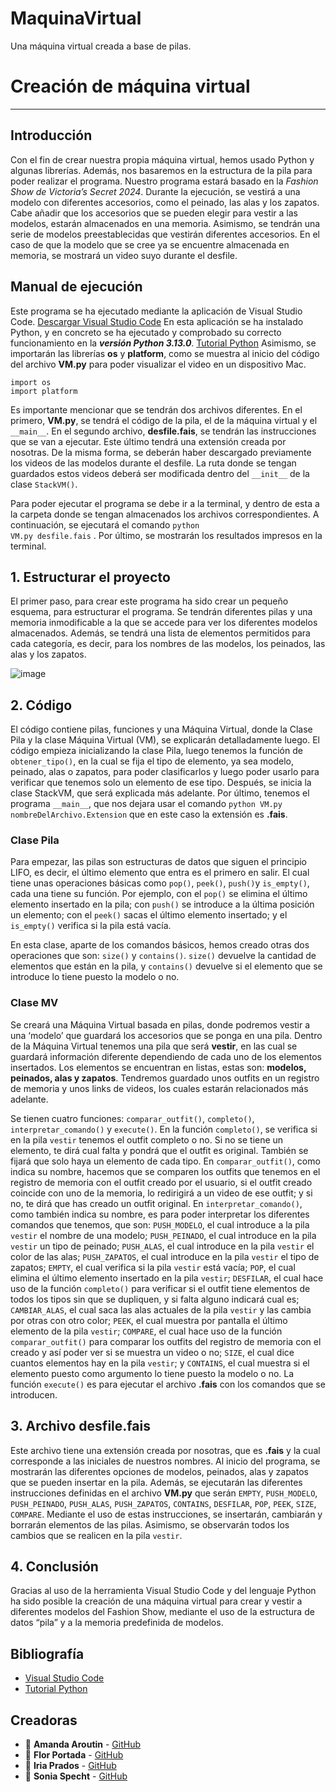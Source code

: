 # MaquinaVirtual
Una máquina virtual creada a base de pilas.
# Creación de máquina virtual
- - -
## Introducción
Con el fin de crear nuestra propia máquina virtual, hemos usado Python y algunas librerías. Además, nos basaremos en la estructura de la pila para poder realizar el programa. Nuestro programa estará basado en la *Fashion Show de Victoria’s Secret 2024*. Durante la ejecución, se vestirá a una modelo con diferentes accesorios, como el peinado, las alas y los zapatos. Cabe añadir que los accesorios que se pueden elegir para vestir a las modelos, estarán almacenados en una memoria. Asimismo, se tendrán una serie de modelos preestablecidas que vestirán diferentes accesorios. En el caso de que la modelo que se cree ya se encuentre almacenada en memoria, se mostrará un video suyo durante el desfile. 

## Manual de ejecución
Este programa se ha ejecutado mediante la aplicación de Visual Studio Code.
[Descargar Visual Studio Code](https://code.visualstudio.com/download) 
En esta aplicación se ha instalado Python, y en concreto se ha ejecutado y comprobado su correcto funcionamiento en la ***versión Python 3.13.0***. 
[Tutorial Python](https://code.visualstudio.com/docs/python/python-tutorial)
Asimismo, se importarán las librerías **os** y **platform**, como se muestra al inicio del código del archivo **VM.py** para poder visualizar el video en un dispositivo Mac.

	import os
	import platform

Es importante mencionar que se tendrán dos archivos diferentes. En el primero, **VM.py**,  se tendrá el código de la pila,  el de la máquina virtual y el `__main__`. En el segundo archivo, **desfile.fais**, se tendrán las instrucciones que se van a ejecutar. Este último tendrá una extensión creada por nosotras. De la misma forma, se deberán haber descargado previamente los videos de las modelos durante el desfile. La ruta donde se tengan guardados estos videos deberá ser modificada dentro del `__init__` de la clase `StackVM()`. 

Para poder ejecutar el programa se debe ir a la terminal, y dentro de esta a la carpeta donde se tengan almacenados los archivos correspondientes. A continuación, se ejecutará el comando <code>python VM.py  desfile.fais</code> . Por último, se mostrarán los resultados impresos en la terminal. 

## 1. Estructurar el proyecto
El primer paso, para crear este programa ha sido crear un pequeño esquema, para estructurar el programa. Se tendrán diferentes pilas y una memoria inmodificable a la que se accede para ver los diferentes modelos almacenados. Además, se tendrá una lista de elementos permitidos para cada categoría, es decir, para los nombres de las modelos, los peinados, las alas y los zapatos. 

![image](https://github.com/user-attachments/assets/ecf84205-9e9e-4164-90b6-67fbb1a9dbaf)

## 2. Código
El código contiene pilas, funciones y una Máquina Virtual, donde la Clase Pila y la clase Máquina Virtual (VM), se explicarán detalladamente luego. El código empieza inicializando la clase Pila, luego tenemos la función de `obtener_tipo()`, en la cual se fija el tipo de elemento, ya sea modelo, peinado, alas o zapatos, para poder clasificarlos y luego poder usarlo para verificar que tenemos solo un elemento de ese tipo. Después, se inicia la clase StackVM, que será explicada más adelante. Por último, tenemos el programa `__main__`, que nos dejara usar el comando <code>python VM.py nombreDelArchivo.Extension</code> que en este caso la extensión es **.fais**.

### Clase Pila 
Para empezar, las pilas son estructuras de datos que siguen el principio LIFO, es decir, el último elemento que entra es el primero en salir. El cual tiene unas operaciones básicas como `pop()`, `peek()`, `push()`y `is_empty()`, cada una tiene su función. Por ejemplo, con el `pop()` se elimina el último elemento insertado en la pila; con `push()` se introduce a la última posición un elemento; con el `peek()` sacas el último elemento insertado; y el `is_empty()` verifica si la pila está vacía.

En esta clase, aparte de los comandos básicos, hemos creado otras dos operaciones que son: `size()` y `contains()`. `size()` devuelve la cantidad de elementos que están en la pila, y `contains()` devuelve si el elemento que se introduce lo tiene puesto la modelo o no.

### Clase MV 
Se creará una Máquina Virtual basada en pilas, donde podremos vestir a una ‘modelo’ que guardará los accesorios que se ponga en una pila. Dentro de la Máquina Virtual tenemos una pila que será **vestir**, en las cual se guardará información diferente dependiendo de cada uno de los elementos insertados. Los elementos se encuentran en listas, estas son: **modelos, peinados, alas y zapatos**. Tendremos guardado unos outfits en un registro de memoria y unos links de videos, los cuales estarán relacionados más adelante. 

Se tienen cuatro funciones: `comparar_outfit()`, `completo()`, `interpretar_comando()` y `execute()`. 
En la función `completo()`, se verifica si en la pila `vestir` tenemos el outfit completo o no. Si no se tiene un elemento, te dirá cual falta y pondrá que el outfit es original. También se fijará que solo haya un elemento de cada tipo.
En `comparar_outfit()`, como indica su nombre, hacemos que se comparen los outfits que tenemos en el registro de memoria con el outfit creado por el usuario, si el outfit creado coincide con uno de la memoria, lo redirigirá a un video de ese outfit; y si no, te dirá que has creado un outfit original. 
En `interpretar_comando()`, como también indica su nombre, es para poder interpretar los diferentes comandos que tenemos, que son: `PUSH_MODELO`, el cual introduce a la pila `vestir` el nombre de una modelo; `PUSH_PEINADO`, el cual introduce en la pila `vestir` un tipo de peinado; `PUSH_ALAS`, el cual introduce en la pila `vestir` el color de las alas; `PUSH_ZAPATOS`, el cual introduce en la pila `vestir` el tipo de zapatos; `EMPTY`, el cual verifica si la pila `vestir` está vacía; `POP`, el cual elimina el último elemento insertado en la pila `vestir`; `DESFILAR`, el cual hace uso de la función `completo()` para verificar si el outfit tiene elementos de todos los tipos sin que se dupliquen, y si falta alguno indicará cual es; `CAMBIAR_ALAS`, el cual saca las alas actuales de la pila `vestir` y las cambia por otras con otro color; `PEEK`, el cual muestra por pantalla el último elemento de la pila `vestir`; `COMPARE`, el cual hace uso de la función `comparar_outfit()` para comparar los outfits del registro de memoria con el creado y así poder ver si se muestra un video o no; `SIZE`, el cual dice cuantos elementos hay en la pila `vestir`; y `CONTAINS`, el cual muestra si el elemento puesto como argumento lo tiene puesto la modelo o no.
La función `execute()` es para ejecutar el archivo **.fais** con los comandos que se introducen.

## 3. Archivo desfile.fais
Este archivo tiene una extensión creada por nosotras, que es **.fais** y la cual corresponde a las iniciales de nuestros nombres. 
Al inicio del programa, se mostrarán las diferentes opciones de modelos, peinados, alas y zapatos que se pueden insertar en la pila. Además, se ejecutarán las diferentes instrucciones definidas en el archivo **VM.py** que serán `EMPTY`, `PUSH_MODELO`, `PUSH_PEINADO`, `PUSH_ALAS`, `PUSH_ZAPATOS`, `CONTAINS`, `DESFILAR`, `POP`, `PEEK`, `SIZE`, `COMPARE`. Mediante el uso de estas instrucciones, se insertarán, cambiarán y borrarán elementos de las pilas. Asimismo, se observarán todos los cambios que se realicen en la pila `vestir`.  

## 4. Conclusión
Gracias al uso de la herramienta Visual Studio Code y del lenguaje Python ha sido posible la creación de una máquina virtual para crear y vestir a diferentes modelos del Fashion Show, mediante el uso de la estructura de datos “pila” y a la memoria predefinida de modelos. 

## Bibliografía
- [Visual Studio Code](https://code.visualstudio.com/download) 
- [Tutorial Python](https://code.visualstudio.com/docs/python/python-tutorial)

## Creadoras
- 👤 **Amanda Aroutin** - [GitHub](https://github.com/amandaaroutin) 
- 👤 **Flor Portada** - [GitHub](https://github.com/florportada) 
- 👤 **Iria Prados** - [GitHub](https://github.com/iriaprados) 
- 👤 **Sonia Specht** - [GitHub](https://github.com/soniaspecht)
